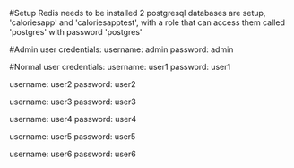 #Setup
Redis needs to be installed
2 postgresql databases are setup, 'caloriesapp' and 'caloriesapptest', with a role that can access them called 'postgres' with password 'postgres'

#Admin user credentials:
username: admin
password: admin

#Normal user credentials:
username: user1
password: user1

username: user2
password: user2

username: user3
password: user3

username: user4
password: user4

username: user5
password: user5

username: user6
password: user6